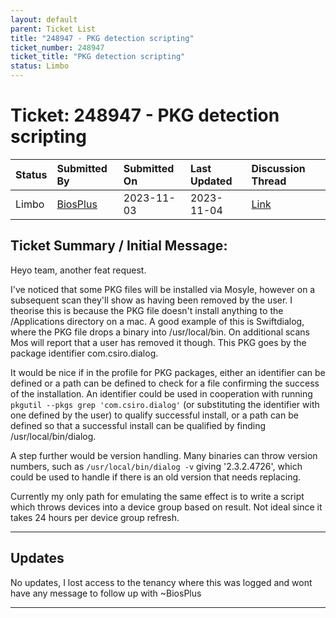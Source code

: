```yaml
---
layout: default
parent: Ticket List
title: "248947 - PKG detection scripting"
ticket_number: 248947
ticket_title: "PKG detection scripting"
status: Limbo
---
```


# Ticket: 248947 - PKG detection scripting
  
| Status | Submitted By | Submitted On | Last Updated | Discussion Thread |
|:---|:---|:---|:---|:---|
| Limbo | [BiosPlus](https://github.com/BiosPlus) | 2023-11-03 | 2023-11-04 | [Link]() |

## Ticket Summary / Initial Message:

Heyo team, another feat request.

I've noticed that some PKG files will be installed via Mosyle, however on a subsequent scan they'll show as having been removed by the user. I theorise this is because the PKG file doesn't install anything to the /Applications directory on a mac. A good example of this is Swiftdialog, where the PKG file drops a binary into /usr/local/bin. On additional scans Mos will report that a user has removed it though. This PKG goes by the package identifier com.csiro.dialog.

It would be nice if in the profile for PKG packages, either an identifier can be defined or a path can be defined to check for a file confirming the success of the installation.
An identifier could be used in cooperation with running `pkgutil --pkgs grep 'com.csiro.dialog'` (or substituting the identifier with one defined by the user) to qualify successful install, or a path can be defined so that a successful install can be qualified by finding /usr/local/bin/dialog.

A step further would be version handling. Many binaries can throw version numbers, such as `/usr/local/bin/dialog -v` giving '2.3.2.4726', which could be used to handle if there is an old version that needs replacing.

Currently my only path for emulating the same effect is to write a script which throws devices into a device group based on result. Not ideal since it takes 24 hours per device group refresh.

---

## Updates

<!-- 
Please do descending order for recency, oldest -> most recent
Replace line breaks with <br><br> tags

Quick template:
### Date YYYY-MM-DD

|From: | Mosyle Support |
|:---|:---|
|| *Paragraph 1<br><br>Paragraph 2<br><br>Paragraph 3<br><br>.* |

-->

No updates, I lost access to the tenancy where this was logged and wont have any message to follow up with
~BiosPlus

---